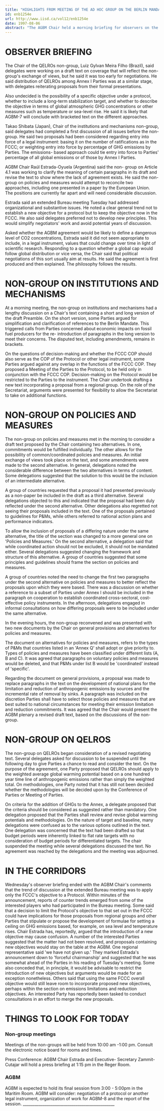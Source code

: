 ```yaml
---
title: "HIGHLIGHTS FROM MEETING OF THE AD HOC GROUP ON THE BERLIN MANDATE 6 AUGUST 1997"
id: enb1254e
url: http://www.iisd.ca/vol12/enb1254e
date: 1997-08-06
abstract: "The AGBM Chair held a morning briefing for observers on the  outcome of negotiations in the non-groups. All non-groups  considered revised draft texts on the second-to-last day of  AGBM-7. The non-group on institutions and mechanisms met in  the morning and was scheduled to reconvene in the evening.  The non-group on policies and measures met in the morning  and held small group consultations in the afternoon. The  non-group on QELROs met in the afternoon."
---
```


# OBSERVER BRIEFING

The Chair of the QELROs non-group, Luiz Gylvan Meira Filho  (Brazil), said delegates were working on a draft text on  coverage that will reflect the non-group's exchange of  views, but he said it was too early for negotiations. He  said distribution of QELROs among Annex I Parties was at a  similar stage, with delegates reiterating proposals from  their formal presentations.

Also undecided is the possibility of a specific objective  under a protocol, whether to include a long-term  stabilization target, and whether to describe the objective  in terms of global atmospheric GHG concentrations or other  measures such as temperature or sea-level rise. He said it  is likely that AGBM-7 will conclude with bracketed text on  the different approaches.

Takao Shibata (Japan), Chair of the institutions and  mechanisms non-group, said delegates had completed a first  discussion of all issues before the non-group. He said two  proposals had been considered regarding entry into force of  a legal instrument: basing it on the number of  ratifications as in the FCCC; or weighting entry into force  by percentage of GHG emissions by Parties. The emissions- based approach could tie entry into force to Parties'  percentage of all global emissions or of those by Annex I  Parties.

AGBM Chair Raúl Estrada-Oyuela (Argentina) said the non- group on Article 4.1 was working to clarify the meaning of  certain paragraphs in its draft and revise the text to show  where the lack of agreement exists. He said the non-group  on policies and measures would attempt to reconcile two  approaches, including one presented in a paper by the  European Union. The positions are currently far apart and  will need considerable discussion.

Estrada said an extended Bureau meeting Tuesday had  addressed organizational and substantive issues. He noted a  clear general trend not to establish a new objective for a  protocol but to keep the objective now in the FCCC. He also  said delegates preferred not to develop new principles.  This would simplify negotiators' work and avoid potential  years of discussion.

Asked whether the AGBM agreement would be likely to define  a dangerous level of CO2 concentrations, Estrada said it  did not seem appropriate to include, in a legal instrument,  values that could change over time in light of scientific  research. Responding to a question whether a global cap  would follow global distribution or vice versa, the Chair  said that political negotiations of this sort usually aim  at results. He said the agreement is first produced and  then explained. The philosophy follows the results.

# NON-GROUP ON INSTITUTIONS AND MECHANISMS

At a morning meeting, the non-group on institutions and  mechanisms had a lengthy discussion on a Chair's text  containing a short and long version of the draft Preamble.  On the short version, some Parties argued for  simplification and clarification of references to the  Berlin Mandate. This triggered calls from Parties concerned  about economic impacts on fossil fuel producers for the re- introduction of paragraphs in the long version to meet  their concerns. The disputed text, including amendments,  remains in brackets.

On the questions of decision-making and whether the FCCC  COP should also serve as the COP of the Protocol or other  legal instrument, some Parties argued against any overlap  in the functions of the FCCC COP. They proposed a Meeting  of the Parties to the Protocol, to be held only in  conjunction with the FCCC COP. Decision-making on the  Protocol would be restricted to the Parties to the  instrument. The Chair undertook drafting a new text  incorporating a proposal from a regional group.  On the role of the Secretariat, arguments were presented  for flexibility to allow the Secretariat to take on  additional functions.

# NON-GROUP ON POLICIES AND MEASURES

The non-group on policies and measures met in the morning  to consider a draft text proposed by the Chair containing  two alternatives. In one, commitments would be fulfilled  individually. The other allows for the possibility of  common/coordinated policies and measures. An initial  exchange of views took place on the text, and some  amendments were made to the second alternative. In general,  delegations noted the considerable difference between the  two alternatives in terms of content. Some delegations  suggested that the solution to this would be the inclusion  of an intermediate alternative.

A group of countries requested that a proposal it had  presented previously as a non-paper be included in the  draft as a third alternative. Several delegations objected  to this and indicated that the proposal had been duly  reflected under the second alternative. Other delegations  also regretted not seeing their proposals included in the  text. One of the proposals pertained to guidelines for  P&Ms, while others referred to national action plans and  performance indicators.

To allow the inclusion of proposals of a differing nature  under the same alternative, the title of the section was  changed to a more general one on 'Policies and Measures.'  On the second alternative, a delegation said that while  coordinated action should not be excluded, it should not be  mandated either. Several delegations suggested changing the  framework and structure of this alternative. A group of  countries suggested that some principles and guidelines  should frame the section on policies and measures.

A group of countries noted the need to change the first two  paragraphs under the second alternative on policies and  measures to better reflect the proposals upon which they  were based. There was a discussion on whether a reference  to a subset of Parties under Annex I should be included in  the paragraph on cooperation to establish coordinated  cross-sectoral, cost-effective policy instruments. In the  afternoon, delegations engaged in informal consultations on  how differing proposals were to be included under the same  alternative.

In the evening hours, the non-group reconvened and was  presented with two new documents by the Chair on general  provisions and alternatives for policies and measures.

The document on alternatives for policies and measures,  refers to the types of P&Ms that countries listed in an  'Annex Q' shall adopt or give priority to. Types of  policies and measures have been classified under different  lists (A, B and C). It was agreed that paragraphs on  voluntary policies and measures would be deleted, and that  P&Ms under list B would be 'coordinated' instead of  'specific'.

Regarding the document on general provisions, a proposal  was made to replace paragraphs in the text on the  development of national plans for the limitation and  reduction of anthropogenic emissions by sources and the  incremental rate of removal by sinks. A paragraph was  included on the discretion Parties shall have to select  those policies and measures that are best suited to  national circumstances for meeting their emission  limitation and reduction commitments. It was agreed that  the Chair would present the AGBM plenary a revised draft  text, based on the discussions of the non-group.

# NON-GROUP ON QELROS

The non-group on QELROs began consideration of a revised  negotiating text. Several delegates asked for discussion to  be suspended until the following day to give Parties a  chance to read and consider the text. On the purpose of the  agreement, one Party proposed that QELROs should apply to  the weighted average global warming potential based on a  one hundred year time line of anthropogenic emissions  rather than simply the weighted total. On methodologies,  one Party noted that it has still not been decided whether  the methodologies will be decided upon by the Conference of  Parties or Meeting of Parties.

On criteria for the addition of GHGs to the Annex, a  delegate proposed that the criteria should be considered as  suggested rather than mandatory. One delegation proposed  that the Parties shall review and revise global warming  potentials and methodologies. On the nature of target and  baseline, many delegations were confused as to the various  options outlined in the text. One delegation was concerned  that the text had been drafted so that budget periods were  inherently linked to flat rate targets with no  consideration of budget periods for differentiated targets.  The chair suspended the meeting while several delegations  discussed the text. No agreement was reached by the  delegations and the meeting was adjourned.

# IN THE CORRIDORS

Wednesday's observer briefing ended with the AGBM Chair's  comments that the trend of discussion at the extended  Bureau meeting was to apply only the FCCC's objective to a  Protocol. Within minutes of the announcement, reports of  counter trends emerged from some of the interested players  who had participated in the Bureau meeting. Some said that  a decision to limit the Protocol's objective to that set  out in the FCCC could have implications for those proposals  from regional groups and other Parties that stipulate or  propose the development of formulae for setting a ceiling  on GHG emissions based, for example, on sea level and  temperature rises. Chair Estrada has, reportedly, argued  that the introduction of a new objective may cause  confusion.    A number of the interested Parties suggested that the  matter had not been resolved, and proposals containing new  objectives would stay on the table at the AGBM. One  regional representative said 'we have not given up.' They  marked Estrada's announcement down to 'forceful  chairmanship' and suggested that he was somewhat ahead of  the Parties in his reading of Tuesday's meeting. Some also  conceded that, in principle, it would be advisable to  restrict the introduction of new objectives but arguments  would be made for an exception nonetheless. Others said  that using the same FCCC overall objective would still  leave room to incorporate proposed new objectives, perhaps  within the section on emissions limitations and reduction  objectives. An interested Party has reportedly been tasked  to conduct consultations in an effort to merge the new  proposals.

# THINGS TO LOOK FOR TODAY

### Non-group meetings

Meetings of the non-groups will be held  from 10:00 am -1:00 pm. Consult the electronic notice board for rooms and times.

Press Conference: AGBM Chair Estrada and Executive- Secretary Zammit-Cutajar will hold a press briefing at 1:15  pm in the Reger Room.

### AGBM

AGBM is expected to hold its final session from 3:00  - 5:00pm in the Maritim Room. AGBM will consider:  negotiation of a protocol or another legal instrument,  organization of work for AGBM-8 and the report of the  session.  _______________________________________________